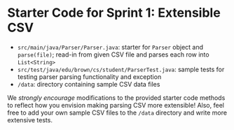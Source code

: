 # Starter Code for Sprint 1: Extensible CSV 
- `src/main/java/Parser/Parser.java`: starter for `Parser` object and `parse(file)`; read-in from given CSV file and parses each row into `List<String>`
- `src/test/java/edu/brown/cs/student/ParserTest.java`: sample tests for testing parser parsing functionality and exception 
- `/data`: directory containing sample CSV data files 

We _strongly encourage_ modifications to the provided starter code methods to reflect how you envision making parsing CSV more extensible! Also, feel free to add your own sample CSV files to the `/data` directory and write more extensive tests.   